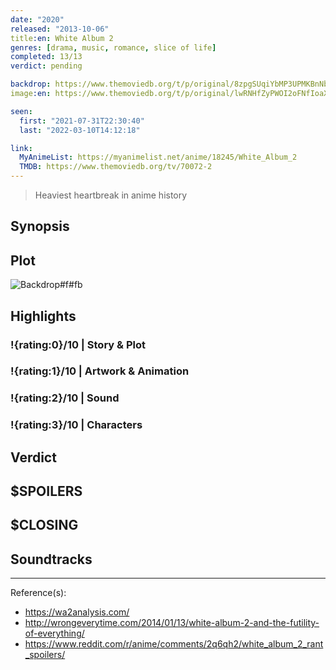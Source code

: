 ```yaml
---
date: "2020"
released: "2013-10-06"
title:en: White Album 2
genres: [drama, music, romance, slice of life]
completed: 13/13
verdict: pending

backdrop: https://www.themoviedb.org/t/p/original/8zpgSUqiYbMP3UPMKBnNbiB32c5.jpg
image:en: https://www.themoviedb.org/t/p/original/lwRNHfZyPWOI2oFNfIoaXsiwGJB.jpg

seen:
  first: "2021-07-31T22:30:40"
  last: "2022-03-10T14:12:18"

link:
  MyAnimeList: https://myanimelist.net/anime/18245/White_Album_2
  TMDB: https://www.themoviedb.org/tv/70072-2
---
```


> Heaviest heartbreak in anime history

## Synopsis

## Plot

![Backdrop#f#fb](https://www.themoviedb.org/t/p/original/8zpgSUqiYbMP3UPMKBnNbiB32c5.jpg "Source: TMDB")

## Highlights

### !{rating:0}/10 | Story & Plot

### !{rating:1}/10 | Artwork & Animation

### !{rating:2}/10 | Sound

### !{rating:3}/10 | Characters

## Verdict

## $SPOILERS

## $CLOSING

## Soundtracks

***
Reference(s):

- <https://wa2analysis.com/>
- <http://wrongeverytime.com/2014/01/13/white-album-2-and-the-futility-of-everything/>
- <https://www.reddit.com/r/anime/comments/2q6qh2/white_album_2_rant_spoilers/>
